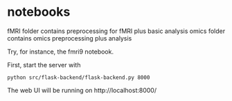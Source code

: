 # notebooks

fMRI folder contains preprocessing for fMRI plus basic analysis
omics folder contains omics preprocessing plus analysis

Try, for instance, the fmri9 notebook.

First, start the server with 

```
python src/flask-backend/flask-backend.py 8000
```

The web UI will be running on http://localhost:8000/
